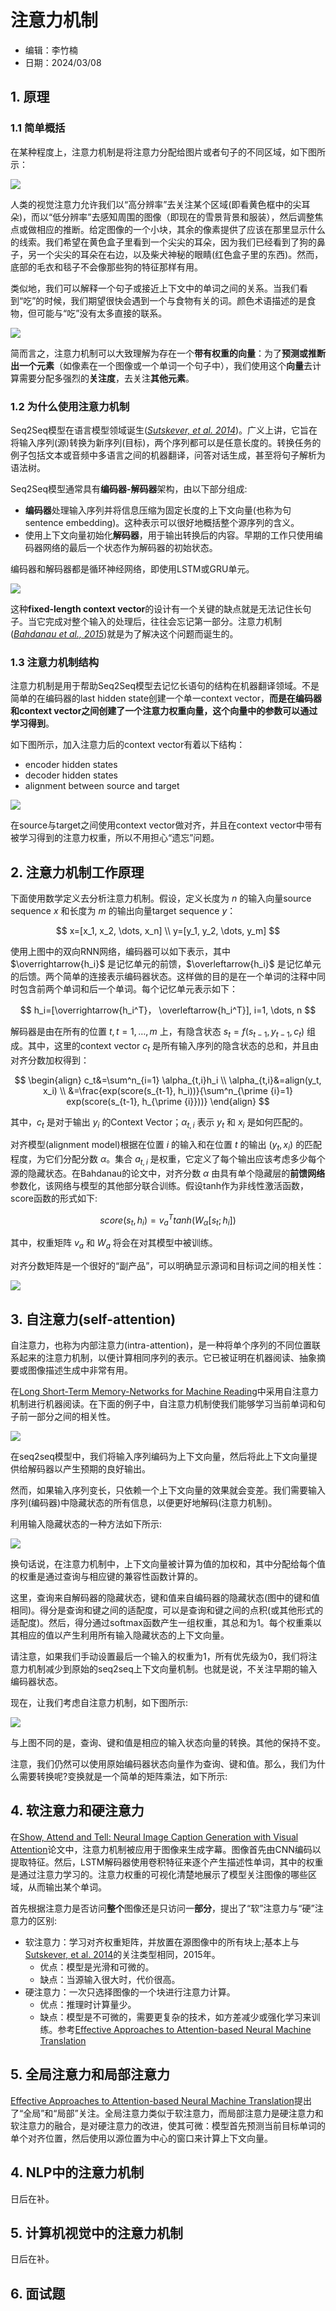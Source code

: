 # 注意力机制

- 编辑：李竹楠
- 日期：2024/03/08

## 1. 原理

### 1.1 简单概括

在某种程度上，注意力机制是将注意力分配给图片或者句子的不同区域，如下图所示：

![](../../../pics/pics1/441.png)

人类的视觉注意力允许我们以“高分辨率”去关注某个区域(即看黄色框中的尖耳朵)，而以“低分辨率”去感知周围的图像（即现在的雪景背景和服装），然后调整焦点或做相应的推断。给定图像的一个小块，其余的像素提供了应该在那里显示什么的线索。我们希望在黄色盒子里看到一个尖尖的耳朵，因为我们已经看到了狗的鼻子，另一个尖尖的耳朵在右边，以及柴犬神秘的眼睛(红色盒子里的东西)。然而，底部的毛衣和毯子不会像那些狗的特征那样有用。

类似地，我们可以解释一个句子或接近上下文中的单词之间的关系。当我们看到“吃”的时候，我们期望很快会遇到一个与食物有关的词。颜色术语描述的是食物，但可能与“吃”没有太多直接的联系。

![](../../../pics/pics1/442.png)

简而言之，注意力机制可以大致理解为存在一个**带有权重的向量**：为了**预测或推断出一个元素**（如像素在一个图像或一个单词一个句子中），我们使用这个**向量**去计算需要分配多强烈的**关注度**，去关注**其他元素**。

### 1.2 为什么使用注意力机制

Seq2Seq模型在语言模型领域诞生(*[Sutskever, et al. 2014](https://arxiv.org/abs/1409.3215)*)。广义上讲，它旨在将输入序列(源)转换为新序列(目标)，两个序列都可以是任意长度的。转换任务的例子包括文本或音频中多语言之间的机器翻译，问答对话生成，甚至将句子解析为语法树。

Seq2Seq模型通常具有**编码器-解码器**架构，由以下部分组成:

- **编码器**处理输入序列并将信息压缩为固定长度的上下文向量(也称为句sentence embedding)。这种表示可以很好地概括整个源序列的含义。
- 使用上下文向量初始化**解码器**，用于输出转换后的内容。早期的工作只使用编码器网络的最后一个状态作为解码器的初始状态。

编码器和解码器都是循环神经网络，即使用LSTM或GRU单元。

![](../../../pics/pics1/443.png)

这种**fixed-length context vector**的设计有一个关键的缺点就是无法记住长句子。当它完成对整个输入的处理后，往往会忘记第一部分。注意力机制(*[Bahdanau et al., 2015](https://arxiv.org/pdf/1409.0473.pdf)*)就是为了解决这个问题而诞生的。

### 1.3 注意力机制结构

注意力机制是用于帮助Seq2Seq模型去记忆长语句的结构在机器翻译领域。不是简单的在编码器的last hidden state创建一个单一context vector，**而是在编码器和context vector之间创建了一个注意力权重向量，这个向量中的参数可以通过学习得到**。

如下图所示，加入注意力后的context vector有着以下结构：

- encoder hidden states
- decoder hidden states
- alignment between source and target

![](../../../pics/pics1/444.png)

在source与target之间使用context vector做对齐，并且在context vector中带有被学习得到的注意力权重，所以不用担心“遗忘”问题。

## 2. 注意力机制工作原理

下面使用数学定义去分析注意力机制。假设，定义长度为 $n$ 的输入向量source sequence $x$ 和长度为 $m$ 的输出向量target sequence $y$：

$$
x=[x_1, x_2, \dots, x_n] \\
y=[y_1, y_2, \dots, y_m]
$$

使用上图中的双向RNN网络，编码器可以如下表示，其中 $\overrightarrow{h_i}$ 是记忆单元的前馈，$\overleftarrow{h_i}$ 是记忆单元的后馈。两个简单的连接表示编码器状态。这样做的目的是在一个单词的注释中同时包含前两个单词和后一个单词。每个记忆单元表示如下：

$$
h_i=[\overrightarrow{h_i^T}， \overleftarrow{h_i^T}], i=1, \dots, n
$$

解码器是由在所有的位置 $t, t=1, \dots, m$ 上，有隐含状态 $s_t=f(s_{t-1}, y_{t-1}, c_t)$ 组成。其中，这里的context vector $c_t$ 是所有输入序列的隐含状态的总和，并且由对齐分数加权得到：

$$
\begin{align}
c_t&=\sum^n_{i=1} \alpha_{t,i}h_i  \\
\alpha_{t,i}&=align(y_t, x_i) \\
&=\frac{exp(score(s_{t-1}, h_i))}{\sum^n_{\prime {i}=1} exp(score(s_{t-1}, h_{\prime {i}}))}
\end{align}
$$

其中，$c_t$ 是对于输出 $y_i$ 的Context Vector；$\alpha_{t,i}$ 表示 $y_t$ 和 $x_i$ 是如何匹配的。

对齐模型(alignment model)根据在位置 $i$ 的输入和在位置 $t$ 的输出 $(y_t, x_i)$ 的匹配程度，为它们分配分数 $\alpha$。集合 $a_{t,i}$ 是权重，它定义了每个输出应该考虑多少每个源的隐藏状态。在Bahdanau的论文中，对齐分数 $\alpha$ 由具有单个隐藏层的**前馈网络**参数化，该网络与模型的其他部分联合训练。假设tanh作为非线性激活函数，score函数的形式如下:

$$
score(s_t, h_i)=v_a^Ttanh(W_\alpha[s_t;h_i])
$$

其中，权重矩阵 $v_a$ 和 $W_a$ 将会在对其模型中被训练。

对齐分数矩阵是一个很好的“副产品”，可以明确显示源词和目标词之间的相关性：

![](../../../pics/pics1/472.png)

## 3. 自注意力(self-attention)

自注意力，也称为内部注意力(intra-attention)，是一种将单个序列的不同位置联系起来的注意力机制，以便计算相同序列的表示。它已被证明在机器阅读、抽象摘要或图像描述生成中非常有用。

在[Long Short-Term Memory-Networks for Machine Reading](https://arxiv.org/pdf/1601.06733.pdf)中采用自注意力机制进行机器阅读。在下面的例子中，自注意力机制使我们能够学习当前单词和句子前一部分之间的相关性。

![](../../../pics/pics1/473.png)

在seq2seq模型中，我们将输入序列编码为上下文向量，然后将此上下文向量提供给解码器以产生预期的良好输出。

然而，如果输入序列变长，只依赖一个上下文向量的效果就会变差。我们需要输入序列(编码器)中隐藏状态的所有信息，以便更好地解码(注意力机制)。

利用输入隐藏状态的一种方法如下所示:

![](../../../pics/pics1/491.png)

换句话说，在注意力机制中，上下文向量被计算为值的加权和，其中分配给每个值的权重是通过查询与相应键的兼容性函数计算的。

这里，查询来自解码器的隐藏状态，键和值来自编码器的隐藏状态(图中的键和值相同)。得分是查询和键之间的适配度，可以是查询和键之间的点积(或其他形式的适配度)。然后，得分通过softmax函数产生一组权重，其总和为1。每个权重乘以其相应的值以产生利用所有输入隐藏状态的上下文向量。

请注意，如果我们手动设置最后一个输入的权重为1，所有优先级为0，我们将注意力机制减少到原始的seq2seq上下文向量机制。也就是说，不关注早期的输入编码器状态。

现在，让我们考虑自注意力机制，如下图所示:

![](../../../pics/pics1/492.png)

与上图不同的是，查询、键和值是相应的输入状态向量的转换。其他的保持不变。

注意，我们仍然可以使用原始编码器状态向量作为查询、键和值。那么，我们为什么需要转换呢?变换就是一个简单的矩阵乘法，如下所示:

## 4. 软注意力和硬注意力

在[Show, Attend and Tell: Neural Image Caption Generation with Visual Attention](https://proceedings.mlr.press/v37/xuc15.pdf)论文中，注意力机制被应用于图像来生成字幕。图像首先由CNN编码以提取特征。然后，LSTM解码器使用卷积特征来逐个产生描述性单词，其中的权重是通过注意力学习的。注意力权重的可视化清楚地展示了模型关注图像的哪些区域，从而输出某个单词。

首先根据注意力是否访问**整个**图像还是只访问一**部分**，提出了“软”注意力与“硬”注意力的区别:

- 软注意力：学习对齐权重矩阵，并放置在源图像中的所有块上;基本上与[Sutskever, et al. 2014](https://arxiv.org/abs/1409.3215)的关注类型相同，2015年。
    - 优点：模型是光滑和可微的。
    - 缺点：当源输入很大时，代价很高。
- 硬注意力：一次只选择图像的一个块进行注意力计算。
    - 优点：推理时计算量少。
    - 缺点：模型是不可微的，需要更复杂的技术，如方差减少或强化学习来训练。参考[Effective Approaches to Attention-based Neural Machine Translation](https://arxiv.org/abs/1508.04025)

## 5. 全局注意力和局部注意力

[Effective Approaches to Attention-based Neural Machine Translation](https://arxiv.org/abs/1508.04025)提出了“全局”和“局部”关注。全局注意力类似于软注意力，而局部注意力是硬注意力和软注意力的融合，是对硬注意力的改进，使其可微：模型首先预测当前目标单词的单个对齐位置，然后使用以源位置为中心的窗口来计算上下文向量。

## 4. NLP中的注意力机制

日后在补。

## 5. 计算机视觉中的注意力机制

日后在补。

## 6. 面试题